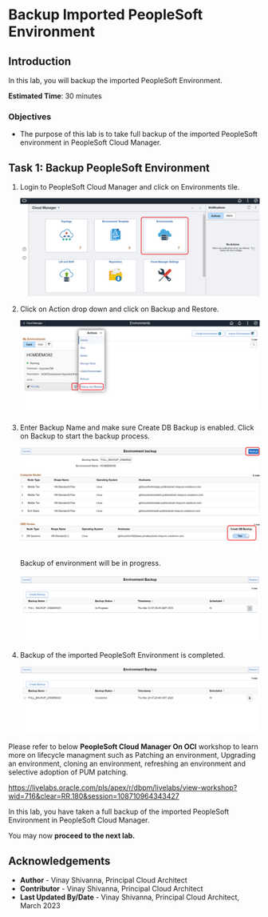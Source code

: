 # Backup Imported PeopleSoft Environment

## Introduction

In this lab, you will backup the imported PeopleSoft Environment.

**Estimated Time**: 30 minutes

### Objectives

* The purpose of this lab is to take full backup of the imported PeopleSoft environment in PeopleSoft Cloud Manager.

## Task 1: Backup PeopleSoft Environment

1. Login to PeopleSoft Cloud Manager and click on Environments tile.

    ![Click on Environments tile.](./images/environment-tile.png " ")

2. Click on Action drop down and click on Backup and Restore.

    ![Click on Backup and Restore.](./images/backup-restore.png " ")

3. Enter Backup Name and make sure Create DB Backup is enabled. Click on Backup to start the backup process.

    ![Full Backup.](./images/full-backup.png " ")

    Backup of environment will be in progress.

   ![Full Backup in progress.](./images/backup-in-progress.png " ")

4. Backup of the imported PeopleSoft Environment is completed.

    ![Full Backup completed.](./images/backup-completed.png " ")

Please refer to below **PeopleSoft Cloud Manager On OCI** workshop to learn more on lifecycle managment such as Patching an environment, Upgrading an environment, cloning an environment, refreshing an environment and selective adoption of PUM patching.

https://livelabs.oracle.com/pls/apex/r/dbpm/livelabs/view-workshop?wid=716&clear=RR,180&session=108710964343427
    
In this lab, you have taken a full backup of the imported PeopleSoft Environment in PeopleSoft Cloud Manager.

You may now **proceed to the next lab.**

## Acknowledgements
* **Author** - Vinay Shivanna, Principal Cloud Architect
* **Contributor** - Vinay Shivanna, Principal Cloud Architect
* **Last Updated By/Date** - Vinay Shivanna, Principal Cloud Architect, March 2023


